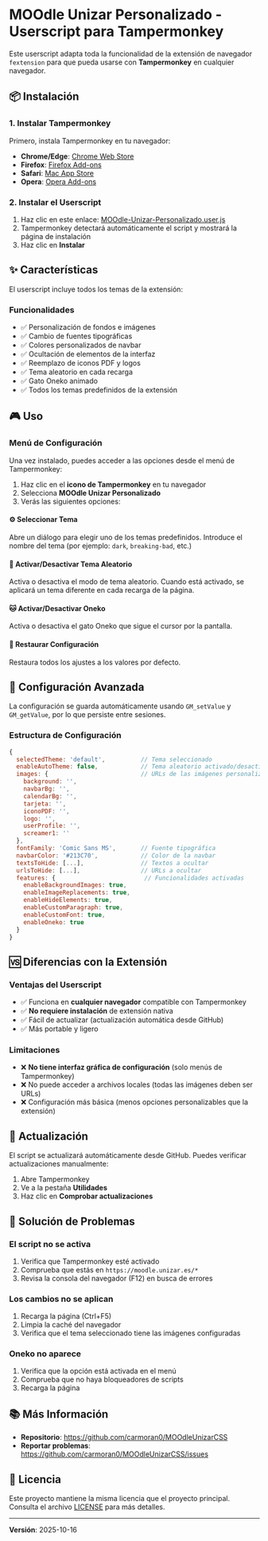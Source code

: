 # MOOdle Unizar Personalizado - Userscript para Tampermonkey

Este userscript adapta toda la funcionalidad de la extensión de navegador `fextension` para que pueda usarse con **Tampermonkey** en cualquier navegador.

## 📦 Instalación

### 1. Instalar Tampermonkey

Primero, instala Tampermonkey en tu navegador:
- **Chrome/Edge**: [Chrome Web Store](https://chrome.google.com/webstore/detail/tampermonkey/dhdgffkkebhmkfjojejmpbldmpobfkfo)
- **Firefox**: [Firefox Add-ons](https://addons.mozilla.org/es/firefox/addon/tampermonkey/)
- **Safari**: [Mac App Store](https://apps.apple.com/us/app/tampermonkey/id1482490089)
- **Opera**: [Opera Add-ons](https://addons.opera.com/es/extensions/details/tampermonkey-beta/)

### 2. Instalar el Userscript

1. Haz clic en este enlace: [MOOdle-Unizar-Personalizado.user.js](https://raw.githubusercontent.com/carmoran0/MOOdleUnizarCSS/refs/heads/main/MOOdle-Unizar-Personalizado.user.js)
2. Tampermonkey detectará automáticamente el script y mostrará la página de instalación
3. Haz clic en **Instalar**

## ✨ Características

El userscript incluye todos los temas de la extensión:


### Funcionalidades

- ✅ Personalización de fondos e imágenes
- ✅ Cambio de fuentes tipográficas
- ✅ Colores personalizados de navbar
- ✅ Ocultación de elementos de la interfaz
- ✅ Reemplazo de iconos PDF y logos
- ✅ Tema aleatorio en cada recarga
- ✅ Gato Oneko animado
- ✅ Todos los temas predefinidos de la extensión

## 🎮 Uso

### Menú de Configuración

Una vez instalado, puedes acceder a las opciones desde el menú de Tampermonkey:

1. Haz clic en el **icono de Tampermonkey** en tu navegador
2. Selecciona **MOOdle Unizar Personalizado**
3. Verás las siguientes opciones:

#### ⚙️ Seleccionar Tema
Abre un diálogo para elegir uno de los temas predefinidos. Introduce el nombre del tema (por ejemplo: `dark`, `breaking-bad`, etc.)

#### 🎲 Activar/Desactivar Tema Aleatorio
Activa o desactiva el modo de tema aleatorio. Cuando está activado, se aplicará un tema diferente en cada recarga de la página.

#### 🐱 Activar/Desactivar Oneko
Activa o desactiva el gato Oneko que sigue el cursor por la pantalla.

#### 🔄 Restaurar Configuración
Restaura todos los ajustes a los valores por defecto.

## 🔧 Configuración Avanzada

La configuración se guarda automáticamente usando `GM_setValue` y `GM_getValue`, por lo que persiste entre sesiones.

### Estructura de Configuración

```javascript
{
  selectedTheme: 'default',          // Tema seleccionado
  enableAutoTheme: false,            // Tema aleatorio activado/desactivado
  images: {                          // URLs de las imágenes personalizadas
    background: '',
    navbarBg: '',
    calendarBg: '',
    tarjeta: '',
    iconoPDF: '',
    logo: '',
    userProfile: '',
    screamer1: ''
  },
  fontFamily: 'Comic Sans MS',       // Fuente tipográfica
  navbarColor: '#213C70',            // Color de la navbar
  textsToHide: [...],                // Textos a ocultar
  urlsToHide: [...],                 // URLs a ocultar
  features: {                         // Funcionalidades activadas
    enableBackgroundImages: true,
    enableImageReplacements: true,
    enableHideElements: true,
    enableCustomParagraph: true,
    enableCustomFont: true,
    enableOneko: true
  }
}
```

## 🆚 Diferencias con la Extensión

### Ventajas del Userscript

- ✅ Funciona en **cualquier navegador** compatible con Tampermonkey
- ✅ **No requiere instalación** de extensión nativa
- ✅ Fácil de actualizar (actualización automática desde GitHub)
- ✅ Más portable y ligero

### Limitaciones

- ❌ **No tiene interfaz gráfica de configuración** (solo menús de Tampermonkey)
- ❌ No puede acceder a archivos locales (todas las imágenes deben ser URLs)
- ❌ Configuración más básica (menos opciones personalizables que la extensión)

## 📝 Actualización

El script se actualizará automáticamente desde GitHub. Puedes verificar actualizaciones manualmente:

1. Abre Tampermonkey
2. Ve a la pestaña **Utilidades**
3. Haz clic en **Comprobar actualizaciones**

## 🐛 Solución de Problemas

### El script no se activa

1. Verifica que Tampermonkey esté activado
2. Comprueba que estás en `https://moodle.unizar.es/*`
3. Revisa la consola del navegador (F12) en busca de errores

### Los cambios no se aplican

1. Recarga la página (Ctrl+F5)
2. Limpia la caché del navegador
3. Verifica que el tema seleccionado tiene las imágenes configuradas

### Oneko no aparece

1. Verifica que la opción está activada en el menú
2. Comprueba que no haya bloqueadores de scripts
3. Recarga la página

## 📚 Más Información

- **Repositorio**: https://github.com/carmoran0/MOOdleUnizarCSS
- **Reportar problemas**: https://github.com/carmoran0/MOOdleUnizarCSS/issues

## 📄 Licencia

Este proyecto mantiene la misma licencia que el proyecto principal. Consulta el archivo [LICENSE](../LICENSE) para más detalles.

---
  
**Versión**: 2025-10-16
